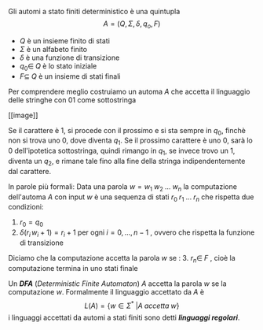 

Gli automi a stato finiti deterministico è una quintupla$$A=(Q,\Sigma,\delta, q_o, F )$$
- $Q$ è un insieme finito di stati 
- $\Sigma$ è un alfabeto finito
- $\delta$ è una funzione di transizione 
- $q_0\in \;Q$ è lo stato iniziale
- $F \subseteq \;Q$ è un insieme di stati finali 


Per comprendere meglio costruiamo un automa $A$ che accetta il linguaggio delle stringhe con 01 come sottostringa

[[image]]

Se il carattere è 1, si procede con il prossimo e si sta sempre in $q_0$, finchè non si trova uno 0, dove diventa $q_1$. Se il prossimo carattere è uno 0, sarà lo 0 dell'ipotetica sottostringa, quindi rimango in $q_1$, se invece trovo un 1, diventa un $q_2$, e rimane tale fino alla fine della stringa indipendentemente dal carattere.

In parole più formali:
Data una parola $w=w_1\;w_2\;...\;w_n$ la computazione dell'automa $A$ con input $w$ è una sequenza di stati $r_0\;r_1\;...\;r_n$ che rispetta due condizioni:
1. $r_0=q_0$ 
2. $\delta(r_i\, w_i+1)=r_i+1$ per ogni $i=0,...,n-1$ , ovvero che rispetta la funzione di transizione

Diciamo che la computazione accetta la parola $w$ se :
3. $r_n \in \;F$ , cioè la computazione termina in uno stati finale 


Un ***DFA*** (*Deterministic Finite Automaton*) $A$ accetta la parola $w$ se la computazione $w$. Formalmente il linguaggio accettato da $A$ è 
$$L(A)=\{w \in \Sigma^*\; |A\;accetta\;w\}$$
i linguaggi accettati da automi a stati finiti sono detti ***linguaggi regolari***.
